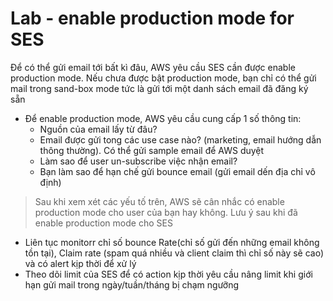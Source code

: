 # Lab - enable production mode for SES
Để có thể gửi email tới bất kì đâu, AWS yêu cầu SES cần được enable production mode. Nếu chưa được bật production mode, bạn chỉ có thể gửi mail trong sand-box mode tức là gửi tới một danh sách email đã đăng ký sẵn
- Để enable production mode, AWS yêu cầu cung cấp 1 số thông tin:
    + Nguồn của email lấy từ đâu?
    + Email được gửi tong các use case nào? (marketing, email hướng dẫn thông thường). Có thể gửi sample email để AWS duyệt
    + Làm sao để user un-subscribe việc nhận email?
    + Bạn làm sao để hạn chế gửi bounce email (gửi email dến địa chỉ vô định)
> Sau khi xem xét các yếu tố trên, AWS sẽ cân nhắc có enable production mode cho user của bạn hay không.
>Lưu ý sau khi đã enable production mode cho SES

- Liên tục monitorr chỉ số bounce Rate(chỉ số gửi đến những email không tồn tại), Claim rate (spam quá nhiều và client claim thì chỉ số này sẽ cao) và có alert kịp thời để xử lý
- Theo dõi limit của SES để có action kịp thời yêu cầu nâng limit khi giới hạn gửi mail trong ngày/tuần/tháng bị chạm ngưỡng
